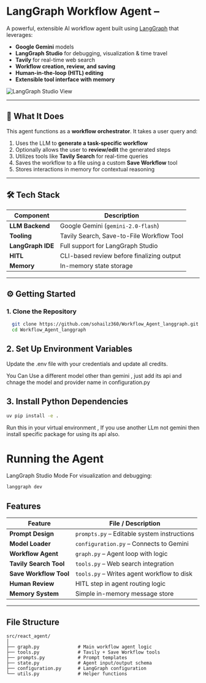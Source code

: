 #  LangGraph Workflow Agent –

A powerful, extensible AI workflow agent built using [LangGraph](https://github.com/langchain-ai/langgraph) that leverages:

- **Google Gemini** models
- **LangGraph Studio** for debugging, visualization & time travel
- **Tavily** for real-time web search
- **Workflow creation, review, and saving**
- **Human-in-the-loop (HITL) editing**
- **Extensible tool interface with memory**

![LangGraph Studio View](./static/studio_ui_output.JPG)

---

## 🚀 What It Does

This agent functions as a **workflow orchestrator**. It takes a user query and:

1. Uses the LLM to **generate a task-specific workflow**
2. Optionally allows the user to **review/edit** the generated steps
3. Utilizes tools like **Tavily Search** for real-time queries
4. Saves the workflow to a file using a custom **Save Workflow** tool
5. Stores interactions in memory for contextual reasoning

---

## 🛠️ Tech Stack

| Component         | Description                                           |
|------------------|-------------------------------------------------------|
| **LLM Backend**   | Google Gemini (`gemini-2.0-flash`)                   |
| **Tooling**       | Tavily Search, Save-to-File Workflow Tool            |
| **LangGraph IDE** | Full support for LangGraph Studio                    |
| **HITL**          | CLI-based review before finalizing output            |
| **Memory**        | In-memory state storage                              |

---

## ⚙️ Getting Started

### 1. Clone the Repository

```bash
  git clone https://github.com/sohailz360/Workflow_Agent_langgraph.git
  cd Workflow_Agent_langgraph
```
## 2. Set Up Environment Variables

Update the .env file with your credentials and update all credits.

You Can Use a different model other than gemini , just add its api and chnage the model and provider name in configuration.py

## 3. Install Python Dependencies

```bash
uv pip install -e .
```
Run this in your virtual environment , If you use another LLm not gemini then install specific package for using its api also.

# Running the Agent

LangGraph Studio Mode
For visualization and debugging: 
```bash
langgraph dev
```

##  Features

| Feature                | File / Description                              |
|------------------------|-------------------------------------------------|
| **Prompt Design**      | `prompts.py` – Editable system instructions     |
| **Model Loader**       | `configuration.py` – Connects to Gemini          |
| **Workflow Agent**     | `graph.py` – Agent loop with logic              |
| **Tavily Search Tool** | `tools.py` – Web search integration             |
| **Save Workflow Tool** | `tools.py` – Writes agent workflow to disk      |
| **Human Review**       | HITL step in agent routing logic                |
| **Memory System**      | Simple in-memory message store                  |

---


## File Structure
```
src/react_agent/
│
├── graph.py              # Main workflow agent logic
├── tools.py              # Tavily + Save Workflow tools
├── prompts.py            # Prompt templates
├── state.py              # Agent input/output schema
├── configuration.py      # LangGraph configuration
└── utils.py              # Helper functions
```
